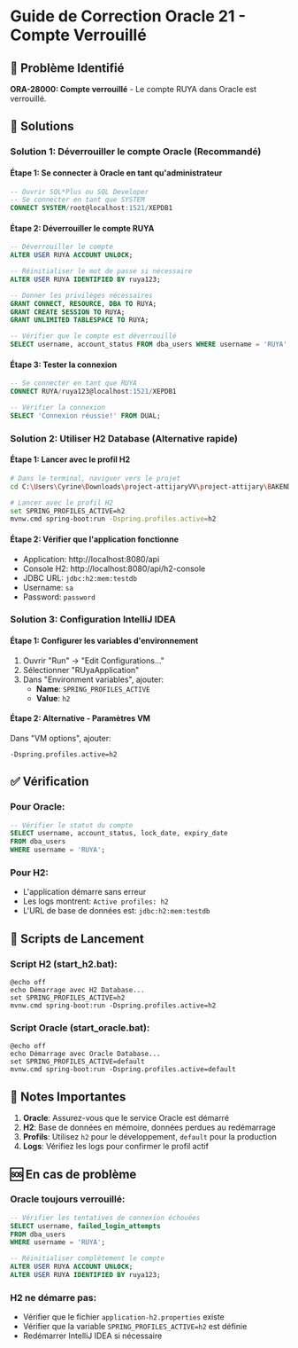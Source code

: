 # Guide de Correction Oracle 21 - Compte Verrouillé

## 🔧 Problème Identifié
**ORA-28000: Compte verrouillé** - Le compte RUYA dans Oracle est verrouillé.

## 🚀 Solutions

### Solution 1: Déverrouiller le compte Oracle (Recommandé)

#### Étape 1: Se connecter à Oracle en tant qu'administrateur
```sql
-- Ouvrir SQL*Plus ou SQL Developer
-- Se connecter en tant que SYSTEM
CONNECT SYSTEM/root@localhost:1521/XEPDB1
```

#### Étape 2: Déverrouiller le compte RUYA
```sql
-- Déverrouiller le compte
ALTER USER RUYA ACCOUNT UNLOCK;

-- Réinitialiser le mot de passe si nécessaire
ALTER USER RUYA IDENTIFIED BY ruya123;

-- Donner les privilèges nécessaires
GRANT CONNECT, RESOURCE, DBA TO RUYA;
GRANT CREATE SESSION TO RUYA;
GRANT UNLIMITED TABLESPACE TO RUYA;

-- Vérifier que le compte est déverrouillé
SELECT username, account_status FROM dba_users WHERE username = 'RUYA';
```

#### Étape 3: Tester la connexion
```sql
-- Se connecter en tant que RUYA
CONNECT RUYA/ruya123@localhost:1521/XEPDB1

-- Vérifier la connexion
SELECT 'Connexion réussie!' FROM DUAL;
```

### Solution 2: Utiliser H2 Database (Alternative rapide)

#### Étape 1: Lancer avec le profil H2
```bash
# Dans le terminal, naviguer vers le projet
cd C:\Users\Cyrine\Downloads\project-attijaryVV\project-attijary\BAKEND

# Lancer avec le profil H2
set SPRING_PROFILES_ACTIVE=h2
mvnw.cmd spring-boot:run -Dspring.profiles.active=h2
```

#### Étape 2: Vérifier que l'application fonctionne
- Application: http://localhost:8080/api
- Console H2: http://localhost:8080/api/h2-console
- JDBC URL: `jdbc:h2:mem:testdb`
- Username: `sa`
- Password: `password`

### Solution 3: Configuration IntelliJ IDEA

#### Étape 1: Configurer les variables d'environnement
1. Ouvrir "Run" → "Edit Configurations..."
2. Sélectionner "RUyaApplication"
3. Dans "Environment variables", ajouter:
   - **Name**: `SPRING_PROFILES_ACTIVE`
   - **Value**: `h2`

#### Étape 2: Alternative - Paramètres VM
Dans "VM options", ajouter:
```
-Dspring.profiles.active=h2
```

## ✅ Vérification

### Pour Oracle:
```sql
-- Vérifier le statut du compte
SELECT username, account_status, lock_date, expiry_date 
FROM dba_users 
WHERE username = 'RUYA';
```

### Pour H2:
- L'application démarre sans erreur
- Les logs montrent: `Active profiles: h2`
- L'URL de base de données est: `jdbc:h2:mem:testdb`

## 🔄 Scripts de Lancement

### Script H2 (start_h2.bat):
```batch
@echo off
echo Démarrage avec H2 Database...
set SPRING_PROFILES_ACTIVE=h2
mvnw.cmd spring-boot:run -Dspring.profiles.active=h2
```

### Script Oracle (start_oracle.bat):
```batch
@echo off
echo Démarrage avec Oracle Database...
set SPRING_PROFILES_ACTIVE=default
mvnw.cmd spring-boot:run -Dspring.profiles.active=default
```

## 📝 Notes Importantes

1. **Oracle**: Assurez-vous que le service Oracle est démarré
2. **H2**: Base de données en mémoire, données perdues au redémarrage
3. **Profils**: Utilisez `h2` pour le développement, `default` pour la production
4. **Logs**: Vérifiez les logs pour confirmer le profil actif

## 🆘 En cas de problème

### Oracle toujours verrouillé:
```sql
-- Vérifier les tentatives de connexion échouées
SELECT username, failed_login_attempts 
FROM dba_users 
WHERE username = 'RUYA';

-- Réinitialiser complètement le compte
ALTER USER RUYA ACCOUNT UNLOCK;
ALTER USER RUYA IDENTIFIED BY ruya123;
```

### H2 ne démarre pas:
- Vérifier que le fichier `application-h2.properties` existe
- Vérifier que la variable `SPRING_PROFILES_ACTIVE=h2` est définie
- Redémarrer IntelliJ IDEA si nécessaire 